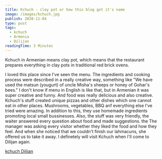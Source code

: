 ```yaml
---
title: Kchuch - clay pot or how this blog got it's name
image: /images/kchuch.jpg
publish: 2020-11-04
type: post
tags:
  - kchuch
  - Armenia
  - Dilijan
readingTime: 3 Minutes
---
```


Kchuch in Armenian means clay pot, which means that the restaurant prepares everything in clay pots in traditional red brick ovens.

<!-- more -->

I loved this place since I've seen the menu. The ingredients and cooking process were described in a really creative way, something like "We have used the matsun (yougurt) of uncle Misha's sheeps or honey of Gohar's bees." I don't know if menu in English is like that, but in Armenian it was super creative and funny.
And food was really delicious and also creative. Kchuch's stuff created unique pizzas and other dishes which one cannot eat in other places. Mushrooms, vegetables, BBQ anf everything else I've tried were amazing. In addition to this, they use homemade ingredients promoting local small bussinesses.
Also, the stuff was very friendly, the waiter answered every question about food and made suggestions. the The manager was asking every visitor whether they liked the food and how they feel. And when she noticed that we couldn't finish our lahmacuns, she offered us to take it away.
I definetely will visit Kchuch when I'll come to Dilijan again.

[kchuch Dilijan](https://www.tripadvisor.com/ShowUserReviews-g1160895-d10518721-r408547125-Kchuch_Restaurant-Dilijan_Tavush_Province.html)